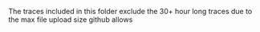 The traces included in this folder exclude the 30+ hour long traces due to the max file upload size github allows
